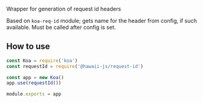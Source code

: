 Wrapper for generation of request id headers

Based on `koa-req-id` module; gets name for the header from config, if such available.
Must be called after config is set.

## How to use
```javascript
const Koa = require('koa')
const requestId = require('@hawaii-js/request-id')

const app = new Koa()
app.use(requestId())

module.exports = app
```
